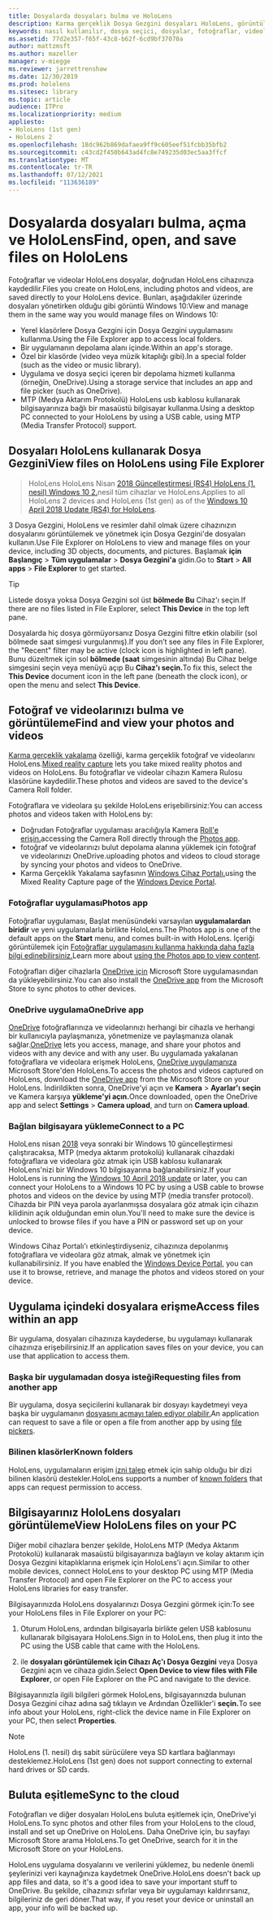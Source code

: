 ```yaml
---
title: Dosyalarda dosyaları bulma ve HoloLens
description: Karma gerçeklik Dosya Gezgini dosyaları HoloLens, görüntülemek ve yönetmek için HoloLens'i nasıl kullanabileceğinizi öğrenin.
keywords: nasıl kullanılır, dosya seçici, dosyalar, fotoğraflar, videolar, resimler, OneDrive, depolama, dosya gezgini, hololens
ms.assetid: 77d2e357-f65f-43c8-b62f-6cd9bf37070a
author: mattzmsft
ms.author: mazeller
manager: v-miegge
ms.reviewer: jarrettrenshaw
ms.date: 12/30/2019
ms.prod: hololens
ms.sitesec: library
ms.topic: article
audience: ITPro
ms.localizationpriority: medium
appliesto:
- HoloLens (1st gen)
- HoloLens 2
ms.openlocfilehash: 18dc962b869dafaea9ff9c605eef51fcbb35bfb2
ms.sourcegitcommit: c43cd2f450b643ad4fc8e749235d03ec5aa3ffcf
ms.translationtype: MT
ms.contentlocale: tr-TR
ms.lasthandoff: 07/12/2021
ms.locfileid: "113636189"
---
```

# <a name="find-open-and-save-files-on-hololens"></a><span data-ttu-id="80555-104">Dosyalarda dosyaları bulma, açma ve HoloLens</span><span class="sxs-lookup"><span data-stu-id="80555-104">Find, open, and save files on HoloLens</span></span>

<span data-ttu-id="80555-105">Fotoğraflar ve videolar HoloLens dosyalar, doğrudan HoloLens cihazınıza kaydedilir.</span><span class="sxs-lookup"><span data-stu-id="80555-105">Files you create on HoloLens, including photos and videos, are saved directly to your HoloLens device.</span></span> <span data-ttu-id="80555-106">Bunları, aşağıdakiler üzerinde dosyaları yönetirken olduğu gibi görüntü Windows 10:</span><span class="sxs-lookup"><span data-stu-id="80555-106">View and manage them in the same way you would manage files on Windows 10:</span></span>

- <span data-ttu-id="80555-107">Yerel klasörlere Dosya Gezgini için Dosya Gezgini uygulamasını kullanma.</span><span class="sxs-lookup"><span data-stu-id="80555-107">Using the File Explorer app to access local folders.</span></span>
- <span data-ttu-id="80555-108">Bir uygulamanın depolama alanı içinde.</span><span class="sxs-lookup"><span data-stu-id="80555-108">Within an app's storage.</span></span>
- <span data-ttu-id="80555-109">Özel bir klasörde (video veya müzik kitaplığı gibi).</span><span class="sxs-lookup"><span data-stu-id="80555-109">In a special folder (such as the video or music library).</span></span>
- <span data-ttu-id="80555-110">Uygulama ve dosya seçici içeren bir depolama hizmeti kullanma (örneğin, OneDrive).</span><span class="sxs-lookup"><span data-stu-id="80555-110">Using a storage service that includes an app and file picker (such as OneDrive).</span></span>
- <span data-ttu-id="80555-111">MTP (Medya Aktarım Protokolü) HoloLens usb kablosu kullanarak bilgisayarınıza bağlı bir masaüstü bilgisayar kullanma.</span><span class="sxs-lookup"><span data-stu-id="80555-111">Using a desktop PC connected to your HoloLens by using a USB cable, using MTP (Media Transfer Protocol) support.</span></span>

## <a name="view-files-on-hololens-using-file-explorer"></a><span data-ttu-id="80555-112">Dosyaları HoloLens kullanarak Dosya Gezgini</span><span class="sxs-lookup"><span data-stu-id="80555-112">View files on HoloLens using File Explorer</span></span>

> <span data-ttu-id="80555-113">HoloLens HoloLens Nisan [2018 Güncelleştirmesi (RS4) HoloLens (1. nesil) Windows 10 2.](/windows/mixed-reality/release-notes-april-2018)nesil tüm cihazlar ve HoloLens.</span><span class="sxs-lookup"><span data-stu-id="80555-113">Applies to all HoloLens 2 devices and HoloLens (1st gen) as of the [Windows 10 April 2018 Update (RS4) for HoloLens](/windows/mixed-reality/release-notes-april-2018).</span></span>

<span data-ttu-id="80555-114">3 Dosya Gezgini, HoloLens ve resimler dahil olmak üzere cihazınızın dosyalarını görüntülemek ve yönetmek için Dosya Gezgini'de dosyaları kullanın.</span><span class="sxs-lookup"><span data-stu-id="80555-114">Use File Explorer on HoloLens to view and manage files on your device, including 3D objects, documents, and pictures.</span></span> <span data-ttu-id="80555-115">Başlamak **için Başlangıç**   >  **Tüm uygulamalar**   >  **Dosya Gezgini'a** gidin.</span><span class="sxs-lookup"><span data-stu-id="80555-115">Go to **Start**  > **All apps**  > **File Explorer** to get started.</span></span>

> [!TIP]
> <span data-ttu-id="80555-116">Listede dosya yoksa Dosya Gezgini sol üst **bölmede Bu** Cihaz'ı seçin.</span><span class="sxs-lookup"><span data-stu-id="80555-116">If there are no files listed in File Explorer, select **This Device** in the top left pane.</span></span>

<span data-ttu-id="80555-117">Dosyalarda hiç dosya görmüyorsanız Dosya Gezgini filtre etkin olabilir (sol bölmede saat simgesi vurgulanmış).</span><span class="sxs-lookup"><span data-stu-id="80555-117">If you don’t see any files in File Explorer, the "Recent" filter may be active (clock icon is highlighted in left pane).</span></span> <span data-ttu-id="80555-118">Bunu düzeltmek için sol **bölmede (saat** simgesinin altında) Bu Cihaz belge simgesini seçin veya menüyü açıp Bu **Cihaz'ı seçin.**</span><span class="sxs-lookup"><span data-stu-id="80555-118">To fix this, select the **This Device** document icon in the left pane (beneath the clock icon), or open the menu and select **This Device**.</span></span>

## <a name="find-and-view-your-photos-and-videos"></a><span data-ttu-id="80555-119">Fotoğraf ve videolarınızı bulma ve görüntüleme</span><span class="sxs-lookup"><span data-stu-id="80555-119">Find and view your photos and videos</span></span>

<span data-ttu-id="80555-120">[Karma gerçeklik yakalama](holographic-photos-and-videos.md) özelliği, karma gerçeklik fotoğraf ve videolarını HoloLens.</span><span class="sxs-lookup"><span data-stu-id="80555-120">[Mixed reality capture](holographic-photos-and-videos.md) lets you take mixed reality photos and videos on HoloLens.</span></span>  <span data-ttu-id="80555-121">Bu fotoğraflar ve videolar cihazın Kamera Rulosu klasörüne kaydedilir.</span><span class="sxs-lookup"><span data-stu-id="80555-121">These photos and videos are saved to the device's Camera Roll folder.</span></span>

<span data-ttu-id="80555-122">Fotoğraflara ve videolara şu şekilde HoloLens erişebilirsiniz:</span><span class="sxs-lookup"><span data-stu-id="80555-122">You can access photos and videos taken with HoloLens by:</span></span>

- <span data-ttu-id="80555-123">Doğrudan Fotoğraflar uygulaması aracılığıyla Kamera [Roll'e erişin.](holographic-photos-and-videos.md)</span><span class="sxs-lookup"><span data-stu-id="80555-123">accessing the Camera Roll directly through the [Photos app](holographic-photos-and-videos.md).</span></span>
- <span data-ttu-id="80555-124">fotoğraf ve videolarınızı bulut depolama alanına yüklemek için fotoğraf ve videolarınızı OneDrive.</span><span class="sxs-lookup"><span data-stu-id="80555-124">uploading photos and videos to cloud storage by syncing your photos and videos to OneDrive.</span></span>
- <span data-ttu-id="80555-125">Karma Gerçeklik Yakalama sayfasının [Windows Cihaz Portalı.](/windows/mixed-reality/using-the-windows-device-portal#mixed-reality-capture)</span><span class="sxs-lookup"><span data-stu-id="80555-125">using the Mixed Reality Capture page of the [Windows Device Portal](/windows/mixed-reality/using-the-windows-device-portal#mixed-reality-capture).</span></span>

### <a name="photos-app"></a><span data-ttu-id="80555-126">Fotoğraflar uygulaması</span><span class="sxs-lookup"><span data-stu-id="80555-126">Photos app</span></span>

<span data-ttu-id="80555-127">Fotoğraflar uygulaması, Başlat menüsündeki varsayılan **uygulamalardan biridir** ve yeni uygulamalarla birlikte HoloLens.</span><span class="sxs-lookup"><span data-stu-id="80555-127">The Photos app is one of the default apps on the **Start** menu, and comes built-in with HoloLens.</span></span> <span data-ttu-id="80555-128">İçeriği görüntülemek için [Fotoğraflar uygulamasını kullanma hakkında daha fazla bilgi edinebilirsiniz.](holographic-photos-and-videos.md)</span><span class="sxs-lookup"><span data-stu-id="80555-128">Learn more about [using the Photos app to view content](holographic-photos-and-videos.md).</span></span>

<span data-ttu-id="80555-129">Fotoğrafları diğer cihazlarla [OneDrive için](https://www.microsoft.com/p/onedrive/9wzdncrfj1p3) Microsoft Store uygulamasından da yükleyebilirsiniz.</span><span class="sxs-lookup"><span data-stu-id="80555-129">You can also install the [OneDrive app](https://www.microsoft.com/p/onedrive/9wzdncrfj1p3) from the Microsoft Store to sync photos to other devices.</span></span>

### <a name="onedrive-app"></a><span data-ttu-id="80555-130">OneDrive uygulama</span><span class="sxs-lookup"><span data-stu-id="80555-130">OneDrive app</span></span>

<span data-ttu-id="80555-131">[OneDrive](https://onedrive.live.com/) fotoğraflarınıza ve videolarınızı herhangi bir cihazla ve herhangi bir kullanıcıyla paylaşmanıza, yönetmenize ve paylaşmanıza olanak sağlar.</span><span class="sxs-lookup"><span data-stu-id="80555-131">[OneDrive](https://onedrive.live.com/) lets you access, manage, and share your photos and videos with any device and with any user.</span></span> <span data-ttu-id="80555-132">Bu uygulamada yakalanan fotoğraflara ve videolara erişmek HoloLens, [OneDrive uygulamanıza](https://www.microsoft.com/p/onedrive/9wzdncrfj1p3) Microsoft Store'den HoloLens.</span><span class="sxs-lookup"><span data-stu-id="80555-132">To access the photos and videos captured on HoloLens, download the [OneDrive app](https://www.microsoft.com/p/onedrive/9wzdncrfj1p3) from the Microsoft Store on your HoloLens.</span></span> <span data-ttu-id="80555-133">İndirildikten sonra, OneDrive'yi açın ve **Kamera**  >  **Ayarlar'ı seçin** ve Kamera karşıya **yükleme'yi açın.**</span><span class="sxs-lookup"><span data-stu-id="80555-133">Once downloaded, open the OneDrive app and select **Settings** > **Camera upload**, and turn on **Camera upload**.</span></span>

### <a name="connect-to-a-pc"></a><span data-ttu-id="80555-134">Bağlan bilgisayara yükleme</span><span class="sxs-lookup"><span data-stu-id="80555-134">Connect to a PC</span></span>

<span data-ttu-id="80555-135">HoloLens nisan [2018](/windows/mixed-reality/release-notes-april-2018) veya sonraki bir Windows 10 güncelleştirmesi çalıştıracaksa, MTP (medya aktarım protokolü) kullanarak cihazdaki fotoğraflara ve videolara göz atmak için USB kablosu kullanarak HoloLens'nizi bir Windows 10 bilgisayarına bağlanabilirsiniz.</span><span class="sxs-lookup"><span data-stu-id="80555-135">If your HoloLens is running the [Windows 10 April 2018 update](/windows/mixed-reality/release-notes-april-2018) or later, you can connect your HoloLens to a Windows 10 PC by using a USB cable to browse photos and videos on the device by using MTP (media transfer protocol).</span></span> <span data-ttu-id="80555-136">Cihazda bir PIN veya parola ayarlanmışsa dosyalara göz atmak için cihazın kilidinin açık olduğundan emin olun.</span><span class="sxs-lookup"><span data-stu-id="80555-136">You'll need to make sure the device is unlocked to browse files if you have a PIN or password set up on your device.</span></span>  

<span data-ttu-id="80555-137">Windows Cihaz Portalı'ı etkinleştirdiyseniz, cihazınıza depolanmış fotoğraflara ve videolara göz atmak, almak ve yönetmek için kullanabilirsiniz. [](/windows/mixed-reality/using-the-windows-device-portal)</span><span class="sxs-lookup"><span data-stu-id="80555-137">If you have enabled the [Windows Device Portal](/windows/mixed-reality/using-the-windows-device-portal), you can use it to browse, retrieve, and manage the photos and videos stored on your device.</span></span>

## <a name="access-files-within-an-app"></a><span data-ttu-id="80555-138">Uygulama içindeki dosyalara erişme</span><span class="sxs-lookup"><span data-stu-id="80555-138">Access files within an app</span></span>

<span data-ttu-id="80555-139">Bir uygulama, dosyaları cihazınıza kaydederse, bu uygulamayı kullanarak cihazınıza erişebilirsiniz.</span><span class="sxs-lookup"><span data-stu-id="80555-139">If an application saves files on your device, you can use that application to access them.</span></span>

### <a name="requesting-files-from-another-app"></a><span data-ttu-id="80555-140">Başka bir uygulamadan dosya isteği</span><span class="sxs-lookup"><span data-stu-id="80555-140">Requesting files from another app</span></span>

<span data-ttu-id="80555-141">Bir uygulama, dosya seçicilerini kullanarak bir dosyayı kaydetmeyi veya başka bir uygulamanın [dosyasını açmayı talep ediyor olabilir.](/windows/mixed-reality/app-model#file-pickers)</span><span class="sxs-lookup"><span data-stu-id="80555-141">An application can request to save a file or open a file from another app by using [file pickers](/windows/mixed-reality/app-model#file-pickers).</span></span>

### <a name="known-folders"></a><span data-ttu-id="80555-142">Bilinen klasörler</span><span class="sxs-lookup"><span data-stu-id="80555-142">Known folders</span></span>

<span data-ttu-id="80555-143">HoloLens, uygulamaların erişim [izni talep](/windows/mixed-reality/app-model#known-folders) etmek için sahip olduğu bir dizi bilinen klasörü destekler.</span><span class="sxs-lookup"><span data-stu-id="80555-143">HoloLens supports a number of [known folders](/windows/mixed-reality/app-model#known-folders) that apps can request permission to access.</span></span>

## <a name="view-hololens-files-on-your-pc"></a><span data-ttu-id="80555-144">Bilgisayarınız HoloLens dosyaları görüntüleme</span><span class="sxs-lookup"><span data-stu-id="80555-144">View HoloLens files on your PC</span></span>

<span data-ttu-id="80555-145">Diğer mobil cihazlara benzer şekilde, HoloLens MTP (Medya Aktarım Protokolü) kullanarak masaüstü bilgisayarınıza bağlayın ve kolay aktarım için Dosya Gezgini kitaplıklarına erişmek için HoloLens'i açın.</span><span class="sxs-lookup"><span data-stu-id="80555-145">Similar to other mobile devices, connect HoloLens to your desktop PC using MTP (Media Transfer Protocol) and open File Explorer on the PC to access your HoloLens libraries for easy transfer.</span></span>

<span data-ttu-id="80555-146">Bilgisayarınızda HoloLens dosyalarınızı Dosya Gezgini görmek için:</span><span class="sxs-lookup"><span data-stu-id="80555-146">To see your HoloLens files in File Explorer on your PC:</span></span>

1. <span data-ttu-id="80555-147">Oturum HoloLens, ardından bilgisayarla birlikte gelen USB kablosunu kullanarak bilgisayara HoloLens.</span><span class="sxs-lookup"><span data-stu-id="80555-147">Sign in to HoloLens, then plug it into the PC using the USB cable that came with the HoloLens.</span></span>

1. <span data-ttu-id="80555-148">ile **dosyaları görüntülemek için Cihazı Aç'ı Dosya Gezgini** veya Dosya Gezgini açın ve cihaza gidin.</span><span class="sxs-lookup"><span data-stu-id="80555-148">Select **Open Device to view files with File Explorer**, or open File Explorer on the PC and navigate to the device.</span></span>

<span data-ttu-id="80555-149">Bilgisayarınızla ilgili bilgileri görmek HoloLens, bilgisayarınızda bulunan Dosya Gezgini cihaz adına sağ tıklayın ve Ardından Özellikler'i **seçin.**</span><span class="sxs-lookup"><span data-stu-id="80555-149">To see info about your HoloLens, right-click the device name in File Explorer on your PC, then select **Properties**.</span></span>

> [!NOTE]
> <span data-ttu-id="80555-150">HoloLens (1. nesil) dış sabit sürücülere veya SD kartlara bağlanmayı desteklemez.</span><span class="sxs-lookup"><span data-stu-id="80555-150">HoloLens (1st gen) does not support connecting to external hard drives or SD cards.</span></span>

## <a name="sync-to-the-cloud"></a><span data-ttu-id="80555-151">Buluta eşitleme</span><span class="sxs-lookup"><span data-stu-id="80555-151">Sync to the cloud</span></span>

<span data-ttu-id="80555-152">Fotoğrafları ve diğer dosyaları HoloLens buluta eşitlemek için, OneDrive'yi HoloLens.</span><span class="sxs-lookup"><span data-stu-id="80555-152">To sync photos and other files from your HoloLens to the cloud, install and set up OneDrive on HoloLens.</span></span> <span data-ttu-id="80555-153">Daha OneDrive için, bu sayfayı Microsoft Store arama HoloLens.</span><span class="sxs-lookup"><span data-stu-id="80555-153">To get OneDrive, search for it in the Microsoft Store on your HoloLens.</span></span>

<span data-ttu-id="80555-154">HoloLens uygulama dosyalarını ve verilerini yüklemez, bu nedenle önemli şeylerinizi veri kaynağınıza kaydetmek OneDrive.</span><span class="sxs-lookup"><span data-stu-id="80555-154">HoloLens doesn't back up app files and data, so it's a good idea to save your important stuff to OneDrive.</span></span> <span data-ttu-id="80555-155">Bu şekilde, cihazınızı sıfırlar veya bir uygulamayı kaldırırsanız, bilgileriniz de geri döner.</span><span class="sxs-lookup"><span data-stu-id="80555-155">That way, if you reset your device or uninstall an app, your info will be backed up.</span></span>
